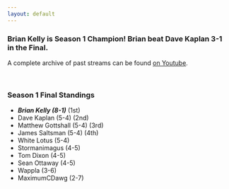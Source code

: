 ```yaml
---
layout: default
---
```


### Brian Kelly is Season 1 Champion! Brian beat Dave Kaplan 3-1 in the Final.

A complete archive of past streams can be found <a href="https://www.youtube.com/user/SpaceStormy/videos">on Youtube</a>.

<br />

### Season 1 Final Standings

- ***Brian Kelly (8-1)*** (1st)
- Dave Kaplan (5-4) (2nd)
- Matthew Gottshall (5-4) (3rd)
- James Saltsman (5-4) (4th)
- White Lotus (5-4)
- Stormanimagus (4-5)
- Tom Dixon (4-5)
- Sean Ottaway (4-5)
- Wappla (3-6)
- MaximumCDawg (2-7)
